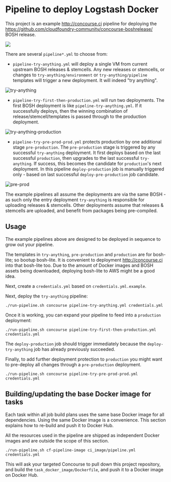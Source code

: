 Pipeline to deploy Logstash Docker
==================================

This project is an example http://concourse.ci pipeline for deploying the https://github.com/cloudfoundry-community/concourse-boshrelease/ BOSH release.

[![](https://badge.imagelayers.io/drnic/concourse-pipeline.svg)](https://imagelayers.io/?images=drnic/concourse-pipeline:latest)

There are several `pipeline*.yml` to choose from:

-	`pipeline-try-anything.yml` will deploy a single VM from current upstream BOSH releases & stemcells. Any new releases or stemcells, or changes to `try-anything/environment` or `try-anything/pipeline` templates will trigger a new deployment. It will indeed "try anything".

![try-anything](http://cl.ly/image/0D001Z450e1e/try-anything.png)

-	`pipeline-try-first-then-production.yml` will run two deployments. The first BOSH deployment is like `pipeline-try-anything.yml`. If it successfully deploys, then the winning combination of release/stemcell/templates is passed through to the production deployment.

![try-anything-production](http://cl.ly/image/3w15021g2c1W/try-anything_straight_to_production.png)

-	`pipeline-try-pre-prod-prod.yml` protects production by one additional stage `pre-production`. The `pre-production` stage is triggered by any successful `try-anything` deployment. It first deploys based on the last successful `production`, then upgrades to the last successful `try-anything`. If success, this becomes the candidate for `production`'s next deployment. In this pipeline `deploy-production` job is manually triggered only - based on last successful `deploy-pre-production` job candidate.

![pre-prod](http://cl.ly/image/3s3P271d3703/pre-prod.png)

The example pipelines all assume the deployments are via the same BOSH - as such only the entry deployment `try-anything` is responsible for uploading releases & stemcells. Other deployments assume that releases & stemcells are uploaded, and benefit from packages being pre-compiled.

Usage
-----

The example pipelines above are designed to be deployed in sequence to grow out your pipeline.

The templates in `try-anything`, `pre-production` and `production` are for bosh-lite; so bootup bosh-lite. It is convenient to deployment http://concourse.ci into that bosh-lite too. Due to the amount of Docker images and BOSH assets being downloaded, deploying bosh-lite to AWS might be a good idea.

Next, create a `credentials.yml` based on `credentials.yml.example`.

Next, deploy the `try-anything` pipeline:

```
./run-pipeline.sh concourse pipeline-try-anything.yml credentials.yml
```

Once it is working, you can expand your pipeline to feed into a `production` deployment:

```
./run-pipeline.sh concourse pipeline-try-first-then-production.yml credentials.yml
```

The `deploy-production` job should trigger immediately because the `deploy-try-anything` job has already previously succeeded.

Finally, to add further deployment protection to `production` you might want to pre-deploy all changes through a `pre-production` deployment.

```
./run-pipeline.sh concourse pipeline-try-pre-prod-prod.yml credentials.yml
```

Building/updating the base Docker image for tasks
-------------------------------------------------

Each task within all job build plans uses the same base Docker image for all dependencies. Using the same Docker image is a convenience. This section explains how to re-build and push it to Docker Hub.

All the resources used in the pipeline are shipped as independent Docker images and are outside the scope of this section.

```
./run-pipeline.sh cf-pipeline-image ci_image/pipeline.yml credentials.yml
```

This will ask your targeted Concourse to pull down this project repository, and build the `task_docker_image/Dockerfile`, and push it to a Docker image on Docker Hub.
